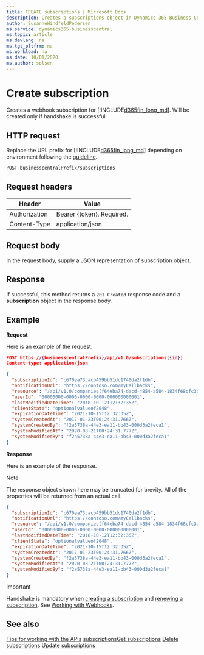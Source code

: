 ```yaml
---
title: CREATE subscriptions | Microsoft Docs
description: Creates a subscriptions object in Dynamics 365 Business Central.
author: SusanneWindfeldPedersen
ms.service: dynamics365-businesscentral
ms.topic: article
ms.devlang: na
ms.tgt_pltfrm: na
ms.workload: na
ms.date: 10/01/2020
ms.author: solsen
---
```


# Create subscription
Creates a webhook subscription for [!INCLUDE[d365fin_long_md](../../includes/d365fin_long_md.md)]. Will be created only if handshake is successful.

## HTTP request
Replace the URL prefix for [!INCLUDE[d365fin_long_md](../../includes/d365fin_long_md.md)] depending on environment following the [guideline](../../v1.0/endpoints-apis-for-dynamics.md).
```
POST businesscentralPrefix/subscriptions
```

## Request headers
|Header|Value|
|------|-----|
|Authorization  |Bearer {token}. Required. |
|Content-Type|application/json|

## Request body
In the request body, supply a JSON representation of subscription object.

## Response
If successful, this method returns a `201 Created` response code and a **subscription** object in the response body.

## Example

**Request**

Here is an example of the request.
```json
POST https://{businesscentralPrefix}/api/v1.0/subscriptions({id})
Content-type: application/json

{
  "subscriptionId": "c670ea73cacb459bb51dc1740da2f1db",
  "notificationUrl": "https://contoso.com/myCallbacks",
  "resource": "/api/v1.0/companies(f64eba74-dacd-4854-a584-1834f68cfc3a)/customers",
  "userId": "00000000-0000-0000-0000-000000000001",
  "lastModifiedDateTime": "2018-10-12T12:32:35Z",
  "clientState": "optionalvalueof2048",
  "expirationDateTime": "2021-10-15T12:32:35Z",
  "systemCreatedAt": "2017-01-23T00:24:31.766Z",
  "systemCreatedBy": "f2a5738a-44e3-ea11-bb43-000d3a2feca1",
  "systemModifiedAt": "2020-08-21T00:24:31.777Z",
  "systemModifiedBy": "f2a5738a-44e3-ea11-bb43-000d3a2feca1"
}

```

**Response**

Here is an example of the response. 

> [!NOTE]  
> The response object shown here may be truncated for brevity. All of the properties will be returned from an actual call.

```json
{
  "subscriptionId": "c670ea73cacb459bb51dc1740da2f1db",
  "notificationUrl": "https://contoso.com/myCallbacks",
  "resource": "/api/v1.0/companies(f64eba74-dacd-4854-a584-1834f68cfc3a)/customers",
  "userId": "00000000-0000-0000-0000-000000000001",
  "lastModifiedDateTime": "2018-10-12T12:32:35Z",
  "clientState": "optionalvalueof2048",
  "expirationDateTime": "2021-10-15T12:32:35Z",
  "systemCreatedAt": "2017-01-23T00:24:31.766Z",
  "systemCreatedBy": "f2a5738a-44e3-ea11-bb43-000d3a2feca1",
  "systemModifiedAt": "2020-08-21T00:24:31.777Z",
  "systemModifiedBy": "f2a5738a-44e3-ea11-bb43-000d3a2feca1"
}
```

> [!IMPORTANT]  
> Handshake is mandatory when [creating a subscription](dynamics_subscription_create.md) and [renewing a subscription](dynamics_subscription_update.md). See [Working with Webhooks](../dynamics_subscriptions.md).  


## See also
[Tips for working with the APIs](/dynamics365/business-central/dev-itpro/developer/devenv-connect-apps-tips)
[subscriptions](../resources/dynamics_subscriptions.md)[Get subscriptions](../api/dynamics_subscriptions_Get.md)
[Delete subscriptions](../api/dynamics_subscriptions_Delete.md)
[Update subscriptions](../api/dynamics_subscriptions_Update.md)
